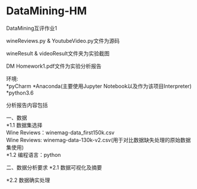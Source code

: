 # DataMining-HM
DataMining互评作业1

<p>wineReviews.py & YoutubeVideo.py文件为源码
<p>wineResult & videoResult文件夹为实验截图
<p>DM Homework1.pdf文件为实验分析报告

<p>环境:<br>
*pyCharm 
*Anaconda(主要使用Jupyter Notebook以及作为该项目Interpreter) 
*python3.6 

<p>分析报告内容包括 
<p>一、数据<br>
*1.1 数据集选择<br>
    Wine Reviews：winemag-data_first150k.csv<br>
    Wine Reviews: winemag-data-130k-v2.csv(用于对比数据缺失处理的原始数据集使用)<br>
*1.2 编程语言：python

<p>二、数据分析要求
*2.1 数据可视化及摘要<br>

*2.2 数据确实处理<br>
